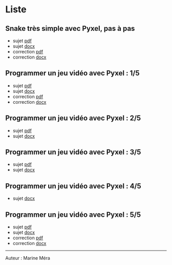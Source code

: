 # Liste

## Snake très simple avec Pyxel, pas à pas

* sujet [pdf](tuto1/Snake_Pyxel.pdf)
* sujet [docx](tuto1/Snake_Pyxel.docx)
* correction [pdf](tuto1/Snake_Pyxel_correction.pdf)
* correction [docx](tuto1/Snake_Pyxel_correction.docx)

## Programmer un jeu vidéo avec Pyxel : 1/5

* sujet [pdf](tuto2/Tutoriel_Pyxel_1.pdf)
* sujet [docx](tuto2/Tutoriel_Pyxel_1.docx)
* correction [pdf](tuto2/Tutoriel_Pyxel_1_correction.pdf)
* correction [docx](tuto2/Tutoriel_Pyxel_1_correction.docx)

## Programmer un jeu vidéo avec Pyxel : 2/5

* sujet [pdf](tuto3/Tutoriel_Pyxel_2.pdf)
* sujet [docx](tuto3/Tutoriel_Pyxel_2.docx)

## Programmer un jeu vidéo avec Pyxel : 3/5

* sujet [pdf](tuto4/Tutoriel_Pyxel_3.pdf)
* sujet [docx](tuto4/Tutoriel_Pyxel_3.docx)

## Programmer un jeu vidéo avec Pyxel : 4/5

* sujet [docx](tuto5/Tutoriel_Pyxel_4.docx)

## Programmer un jeu vidéo avec Pyxel : 5/5

* sujet [pdf](tuto6/Tutoriel_Pyxel_5.pdf)
* sujet [docx](tuto6/Tutoriel_Pyxel_5.docx)
* correction [pdf](tuto6/Tutoriel_Pyxel_5_correction.pdf)
* correction [docx](tuto6/Tutoriel_Pyxel_5_correction.docx)

---

Auteur : Marine Méra